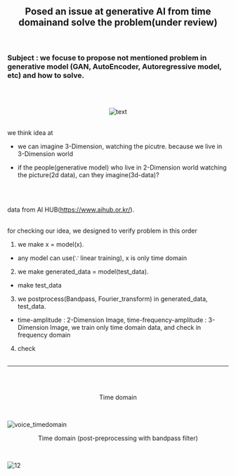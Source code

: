 <p align="center">
 
 <h2 align="center">Posed an issue at generative AI from time domainand solve the problem(under review)</h2>
</p>
<br/>

### Subject : we focuse to propose not mentioned problem in generative model (GAN, AutoEncoder, Autoregressive model, etc) and how to solve.

<br/> 
<br/>
<p align="center">



  <img src="https://user-images.githubusercontent.com/81897022/211502477-85377e52-3b0a-45d2-b0f7-a804f39535b8.png" alt="text" width="number" />

<br/>
<br/>

we think idea at


* we can imagine 3-Dimension, watching the picutre. because we live in 3-Dimension world

* if the people(generative model) who live in 2-Dimension world watching the picture(2d data), can they imagine(3d-data)?

<br/><br/>

data from AI HUB(https://www.aihub.or.kr/).
<br/><br/>


for checking our idea, we designed to verify problem in this order


1.  we make x = model(x).
* any model can use(∵ linear training), x is only time domain
2. we make generated_data = model(test_data).
* make test_data
3.  we postprocess(Bandpass, Fourier_transform) in generated_data, test_data.
* time-amplitude : 2-Dimension Image, time-frequency-amplitude : 3-Dimension Image, we train only time domain data, and check in frequency domain
4.  check
<br/><br/>
***
<br/><br/>

<div align="center"> 

Time domain

</div>
<br/>

![voice_timedomain](https://user-images.githubusercontent.com/81897022/211230617-fb9ee75d-636f-43ef-90e8-0a6b75804951.png)

<div align="center"> 

Time domain (post-preprocessing with bandpass filter)

</div>
<br/>

![12](https://user-images.githubusercontent.com/81897022/211232095-92e25bb8-7ab6-4dae-a7fc-c9584c20b4f4.png)


